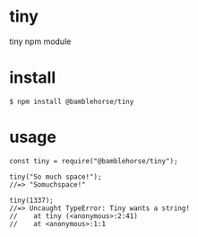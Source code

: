 # tiny
tiny npm module

# install
    $ npm install @bamblehorse/tiny

# usage
    const tiny = require("@bamblehorse/tiny");

    tiny("So much space!");
    //=> "Somuchspace!"

    tiny(1337);
    //=> Uncaught TypeError: Tiny wants a string!
    //    at tiny (<anonymous>:2:41)
    //    at <anonymous>:1:1